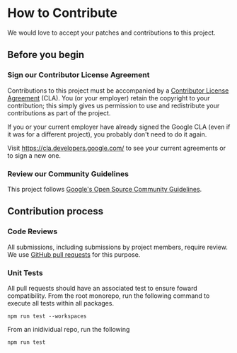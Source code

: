 # How to Contribute

We would love to accept your patches and contributions to this project.

## Before you begin

### Sign our Contributor License Agreement

Contributions to this project must be accompanied by a
[Contributor License Agreement](https://cla.developers.google.com/about) (CLA).
You (or your employer) retain the copyright to your contribution; this simply
gives us permission to use and redistribute your contributions as part of the
project.

If you or your current employer have already signed the Google CLA (even if it
was for a different project), you probably don't need to do it again.

Visit <https://cla.developers.google.com/> to see your current agreements or to
sign a new one.

### Review our Community Guidelines

This project follows [Google's Open Source Community
Guidelines](https://opensource.google/conduct/).

## Contribution process

### Code Reviews

All submissions, including submissions by project members, require review. We 
use [GitHub pull requests](https://docs.github.com/articles/about-pull-requests)
for this purpose.

### Unit Tests

All pull requests should have an associated test to ensure foward compatibility. From the root monorepo, run the following command to execute all tests within all packages.

```
npm run test --workspaces
```

From an inidividual repo, run the following

```
npm run test
```